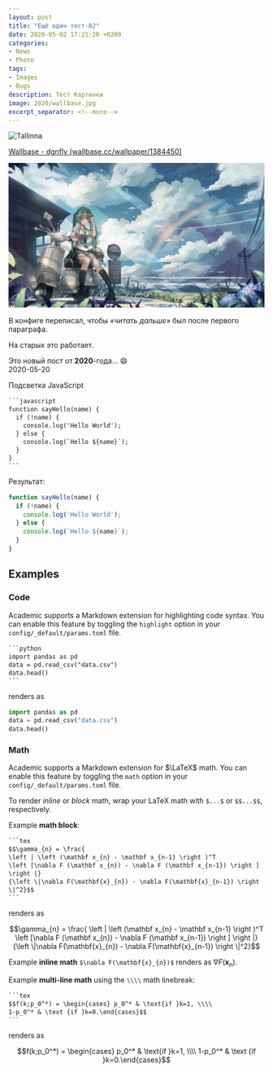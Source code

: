 ```yaml
---
layout: post  
title: "Ещё один тест-02"  
date: 2020-05-02 17:21:20 +0200
categories: 
- News
- Photo
tags: 
- Images
- Bugs
description: Тест Картинки
image: 2020/wallbase.jpg
excerpt_separator: <!--more-->
---
```


![Tallinna](https://tallinna.ru/assets/images/2020/wallbase.jpg)

[Wallbase - dgnfly (wallbase.cc/wallpaper/1384450)](http://ww1.sinaimg.cn/large/81b78497jw1emfgts2pt4j21hc0u0k1c.jpg)

![Wallbase-2](/assets/images/2020/wallbase.jpg)

В конфиге переписал, чтобы *«читать дальше»* был после первого параграфа.

На старых это работает.
<!--more-->

Это новый пост от **2020**-года... :smile:  
2020-05-20  

Подсветка JavaScript

    ```javascript
    function sayHello(name) {
      if (!name) {
        console.log('Hello World');
      } else {
        console.log(`Hello ${name}`);
      }
    }
    ```

Результат:

```javascript
function sayHello(name) {
  if (!name) {
    console.log('Hello World');
  } else {
    console.log(`Hello ${name}`);
  }
}
```

## Examples

### Code

Academic supports a Markdown extension for highlighting code syntax. You can enable this feature by toggling the `highlight` option in your `config/_default/params.toml` file.

    ```python
    import pandas as pd
    data = pd.read_csv("data.csv")
    data.head()
    ```

renders as

```python
import pandas as pd
data = pd.read_csv("data.csv")
data.head()
```

### Math

Academic supports a Markdown extension for $\LaTeX$ math. You can enable this feature by toggling the `math` option in your `config/_default/params.toml` file.

To render *inline* or *block* math, wrap your LaTeX math with `$...$` or `$$...$$`, respectively.

Example **math block**:

    ```tex
    $$\gamma_{n} = \frac{ 
    \left | \left (\mathbf x_{n} - \mathbf x_{n-1} \right )^T 
    \left [\nabla F (\mathbf x_{n}) - \nabla F (\mathbf x_{n-1}) \right ] \right |}
    {\left \|\nabla F(\mathbf{x}_{n}) - \nabla F(\mathbf{x}_{n-1}) \right \|^2}$$
    ```

renders as

$$\gamma_{n} = \frac{ \left | \left (\mathbf x_{n} - \mathbf x_{n-1} \right )^T \left [\nabla F (\mathbf x_{n}) - \nabla F (\mathbf x_{n-1}) \right ] \right |}{\left \|\nabla F(\mathbf{x}_{n}) - \nabla F(\mathbf{x}_{n-1}) \right \|^2}$$

Example **inline math** `$\nabla F(\mathbf{x}_{n})$` renders as $\nabla F(\mathbf{x}_{n})$.

Example **multi-line math** using the `\\\\` math linebreak:

    ```tex
    $$f(k;p_0^*) = \begin{cases} p_0^* & \text{if }k=1, \\\\
    1-p_0^* & \text {if }k=0.\end{cases}$$
    ```

renders as

$$f(k;p_0^*) = \begin{cases} p_0^* & \text{if }k=1, \\\\
1-p_0^* & \text {if }k=0.\end{cases}$$
